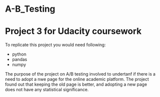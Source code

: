 # A-B_Testing

# Project 3 for Udacity coursework

To replicate this project you would need following:
- python
- pandas
- numpy


The purpose of the project on A/B testing involved to undertanf if there is a need to adopt a nwe page for the online academic platform. 
The project found out that keeping the old page is better, and adopting a new page does not have any statistical significance. 
